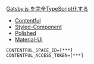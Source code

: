 [Gatsby.js を完全TypeScript化する](https://qiita.com/Takepepe/items/144209f860fbe4d5e9bb)

- [Contentful](https://www.contentful.com/)
- [Styled-Component](https://styled-components.com/)
- [Polished](https://polished.js.org/)
- [Material-UI](https://material-ui.com/)


``` .env
CONTENTFUL_SPACE_ID=[***]
CONTENTFUL_ACCESS_TOKEN=[***]
```
